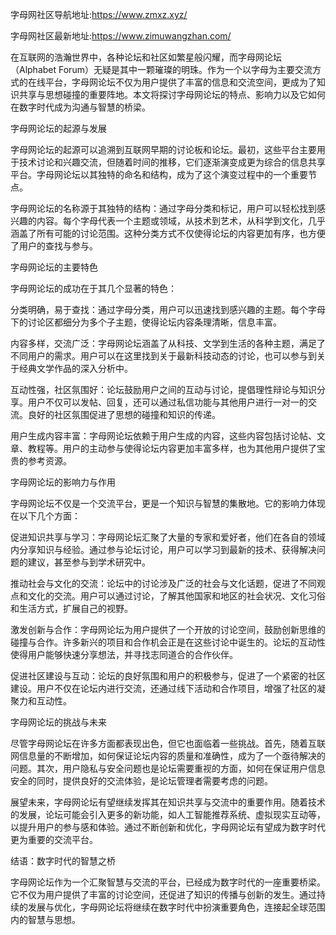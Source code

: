 字母网社区导航地址:https://www.zmxz.xyz/

字母网社区最新地址:https://www.zimuwangzhan.com/

在互联网的浩瀚世界中，各种论坛和社区如繁星般闪耀，而字母网论坛（Alphabet Forum）无疑是其中一颗璀璨的明珠。作为一个以字母为主要交流方式的在线平台，字母网论坛不仅为用户提供了丰富的信息和交流空间，更成为了知识共享与思想碰撞的重要阵地。本文将探讨字母网论坛的特点、影响力以及它如何在数字时代成为沟通与智慧的桥梁。

字母网论坛的起源与发展

字母网论坛的起源可以追溯到互联网早期的讨论板和论坛。最初，这些平台主要用于技术讨论和兴趣交流，但随着时间的推移，它们逐渐演变成更为综合的信息共享平台。字母网论坛以其独特的命名和结构，成为了这个演变过程中的一个重要节点。

字母网论坛的名称源于其独特的结构：通过字母分类和标记，用户可以轻松找到感兴趣的内容。每个字母代表一个主题或领域，从技术到艺术，从科学到文化，几乎涵盖了所有可能的讨论范围。这种分类方式不仅使得论坛的内容更加有序，也方便了用户的查找与参与。

字母网论坛的主要特色

字母网论坛的成功在于其几个显著的特色：

分类明确，易于查找：通过字母分类，用户可以迅速找到感兴趣的主题。每个字母下的讨论区都细分为多个子主题，使得论坛内容条理清晰，信息丰富。

内容多样，交流广泛：字母网论坛涵盖了从科技、文学到生活的各种主题，满足了不同用户的需求。用户可以在这里找到关于最新科技动态的讨论，也可以参与到关于经典文学作品的深入分析中。

互动性强，社区氛围好：论坛鼓励用户之间的互动与讨论，提倡理性辩论与知识分享。用户不仅可以发帖、回复，还可以通过私信功能与其他用户进行一对一的交流。良好的社区氛围促进了思想的碰撞和知识的传递。

用户生成内容丰富：字母网论坛依赖于用户生成的内容，这些内容包括讨论帖、文章、教程等。用户的主动参与使得论坛内容更加丰富多样，也为其他用户提供了宝贵的参考资源。

字母网论坛的影响力与作用

字母网论坛不仅是一个交流平台，更是一个知识与智慧的集散地。它的影响力体现在以下几个方面：

促进知识共享与学习：字母网论坛汇聚了大量的专家和爱好者，他们在各自的领域内分享知识与经验。通过参与论坛讨论，用户可以学习到最新的技术、获得解决问题的建议，甚至参与到学术研究中。

推动社会与文化的交流：论坛中的讨论涉及广泛的社会与文化话题，促进了不同观点和文化的交流。用户可以通过讨论，了解其他国家和地区的社会状况、文化习俗和生活方式，扩展自己的视野。

激发创新与合作：字母网论坛为用户提供了一个开放的讨论空间，鼓励创新思维的碰撞与合作。许多新兴的项目和合作机会正是在这些讨论中诞生的。论坛的互动性使得用户能够快速分享想法，并寻找志同道合的合作伙伴。

促进社区建设与互动：论坛的良好氛围和用户的积极参与，促进了一个紧密的社区建设。用户不仅在论坛内进行交流，还通过线下活动和合作项目，增强了社区的凝聚力和互动性。

字母网论坛的挑战与未来

尽管字母网论坛在许多方面都表现出色，但它也面临着一些挑战。首先，随着互联网信息量的不断增加，如何保证论坛内容的质量和准确性，成为了一个亟待解决的问题。其次，用户隐私与安全问题也是论坛需要重视的方面，如何在保证用户信息安全的同时，提供良好的交流体验，是论坛管理者需要考虑的问题。

展望未来，字母网论坛有望继续发挥其在知识共享与交流中的重要作用。随着技术的发展，论坛可能会引入更多的新功能，如人工智能推荐系统、虚拟现实互动等，以提升用户的参与感和体验。通过不断创新和优化，字母网论坛有望成为数字时代更为重要的交流平台。

结语：数字时代的智慧之桥

字母网论坛作为一个汇聚智慧与交流的平台，已经成为数字时代的一座重要桥梁。它不仅为用户提供了丰富的讨论空间，还促进了知识的传播与创新的发生。通过持续的发展与优化，字母网论坛将继续在数字时代中扮演重要角色，连接起全球范围内的智慧与思想。
